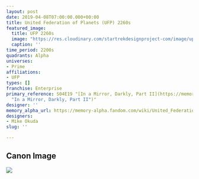 ```yaml
---
layout: post
date: 2019-04-08T07:00:00.000+00:00
title: United Federation of Planets (UFP) 2260s
featured_image:
  title: UFP 2260s
  image: "https://res.cloudinary.com/startrekdesignproject-com/image/upload/v1554864107/UFP2260s.png"
  caption: ''
time_period: 2200s
quadrants: Alpha
universes:
- Prime
affiliations:
- UFP
types: []
franchise: Enterprise
primary_reference: S04E19 "[In a Mirror, Darkly, Part II](https://memory-alpha.fandom.com/wiki/In_a_Mirror,_Darkly,_Part_II
  "In a Mirror, Darkly, Part II")"
designer: ''
memory_alpha_url: https://memory-alpha.fandom.com/wiki/United_Federation_of_Planets
designers:
- Mike Okuda
slug: ''

---
```

## Canon Image

![](https://res.cloudinary.com/startrekdesignproject-com/image/upload/v1554752403/UFP2260s1.jpg)